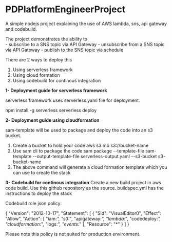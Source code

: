 # PDPlatformEngineerProject
A simple nodejs project explaining the use of AWS lambda, sns, api gateway and codebuild.

The project demonstrates the ability to  
     - subscribe to a SNS topic via API Gateway
     - unsubscribe from a SNS topic via API Gateway
     - publish to the SNS topic via schedule

There are 2 ways to deploy this

1) Using serverless framework
2) Using cloud formation
3) Using codebuild for continous integration


**1- Deployment guide for serverless framework**

serverless framework uses serverless.yaml file for deployment. 

npm install -g serverless
serverless deploy

**2- Deployment guide using cloudformation**

sam-template will be used to package and deploy the code into an s3 bucket.

1) Create a bucket to hold your code
aws s3 mb s3://bucket-name 
2) Use sam cli to package the code
sam package --template-file sam-template --output-template-file serverless-output.yaml --s3-bucket s3-bucket-name
3) The above command will generate a cloud formation template which you can use to create the stack


**3- Codebuild for continous integration**
Create a new build project in aws code build. Use this github repository as the source. 
buildspec.yml has the instructions to deploy the stack


Codebuild role json policy:

{
    "Version": "2012-10-17",
    "Statement": [
        {
            "Sid": "VisualEditor0",
            "Effect": "Allow",
            "Action": [
                "iam:*",
                "s3:*",
                "apigateway:*",
                "lambda:*",
                "codedeploy:*",
                "cloudformation:*",
                "logs:*",
                "events:*"
            ],
            "Resource": "*"
        }
    ]
}

Please note this policy is not suited for production environment.
